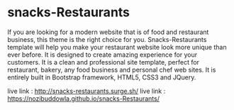 # snacks-Restaurants
If you are looking for a modern website that is of food and restaurant business, this theme is the right choice for you. Snacks-Restaurants template will help you make your restaurant website look more unique than ever before. It is designed to create amazing experience for your customers. It is a clean and professional site template, perfect for restaurant, bakery, any food business and personal chef web sites. It is entirely built in Bootstrap framework, HTML5, CSS3 and JQuery.


live link : http://snacks-restaurants.surge.sh/
live link : https://nozibuddowla.github.io/snacks-Restaurants/

